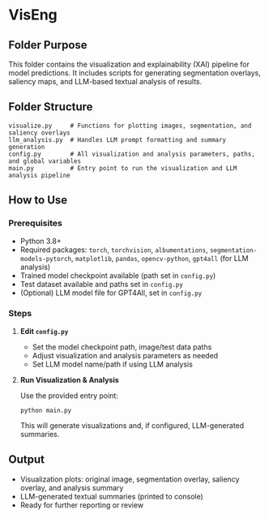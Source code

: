 # VisEng

## Folder Purpose

This folder contains the visualization and explainability (XAI) pipeline for model predictions. It includes scripts for generating segmentation overlays, saliency maps, and LLM-based textual analysis of results.

## Folder Structure

```
visualize.py     # Functions for plotting images, segmentation, and saliency overlays
llm_analysis.py  # Handles LLM prompt formatting and summary generation
config.py        # All visualization and analysis parameters, paths, and global variables
main.py          # Entry point to run the visualization and LLM analysis pipeline
```

## How to Use

### Prerequisites

- Python 3.8+
- Required packages: `torch`, `torchvision`, `albumentations`, `segmentation-models-pytorch`, `matplotlib`, `pandas`, `opencv-python`, `gpt4all` (for LLM analysis)
- Trained model checkpoint available (path set in `config.py`)
- Test dataset available and paths set in `config.py`
- (Optional) LLM model file for GPT4All, set in `config.py`

### Steps

1. **Edit `config.py`**  
   - Set the model checkpoint path, image/test data paths
   - Adjust visualization and analysis parameters as needed
   - Set LLM model name/path if using LLM analysis

2. **Run Visualization & Analysis**

   Use the provided entry point:

   ```
   python main.py
   ```

   This will generate visualizations and, if configured, LLM-generated summaries.


## Output

- Visualization plots: original image, segmentation overlay, saliency overlay, and analysis summary
- LLM-generated textual summaries (printed to console)
- Ready for further reporting or review